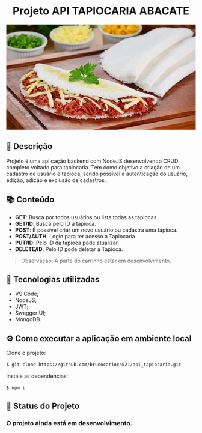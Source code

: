 <h1 align="center"> Projeto API TAPIOCARIA ABACATE</h1>

<p align="center">
<img src="img/tapioca-recheada.jpg" alt="tapioca-imagem">
</p>

## 📝 Descrição

<p> Projeto é uma aplicação backend com NodeJS  desenvolvendo CRUD completo voltado para tapiocaria. Tem como objetivo a criação de um cadastro de usuário e tapioca, sendo possível a  autenticação do usuário, edição, adição e exclusão de cadastros.</p>

## 📚 Conteúdo

* <b>GET</b>: Busca por todos usuários ou lista todas as tapiocas.
* <b>GET/ID</b>: Busca pelo ID a tapioca.
* <b>POST</b>: É possível criar um novo usuário ou cadastra uma tapioca.
* <b>POST/AUTH</b>: Login para ter acesso a Tapiocaria.
* <b>PUT/ID</b>: Pelo ID da tapioca pode atualizar.
* <b>DELETE/ID</b>: Pelo ID pode deletar a Tapioca.

>Observação: A parte do carrinho estar em desenvolvimento.


## 🚀 Tecnologias utilizadas

* VS Code;
* NodeJS;
* JWT;
* Swagger UI;
* MongoDB.

## ⚙️ Como executar a aplicação em ambiente local

Clone o projeto:

```bash
$ git clone https://github.com/brunocarioca021/api_tapiocaria.git
```

Instale as dependencias:

```
$ npm i
```

## 🔧 Status do Projeto

<h3>
O projeto ainda está em desenvolvimento.
</h3>




